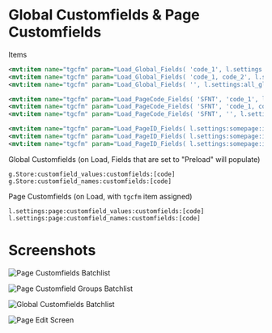 # Global Customfields & Page Customfields

Items
```xml
<mvt:item name="tgcfm" param="Load_Global_Fields( 'code_1', l.settings:my_field )" />
<mvt:item name="tgcfm" param="Load_Global_Fields( 'code_1, code_2', l.settings:my_fields )" />
<mvt:item name="tgcfm" param="Load_Global_Fields( '', l.settings:all_global_fields )" />

<mvt:item name="tgcfm" param="Load_PageCode_Fields( 'SFNT', 'code_1', l.settings:sfnt_customfields )" />
<mvt:item name="tgcfm" param="Load_PageCode_Fields( 'SFNT', 'code_1, code_2', l.settings:sfnt_customfields )" />
<mvt:item name="tgcfm" param="Load_PageCode_Fields( 'SFNT', '', l.settings:sfnt_customfields )" />

<mvt:item name="tgcfm" param="Load_PageID_Fields( l.settings:somepage:id, 'code_1', l.settings:sfnt_customfields )" />
<mvt:item name="tgcfm" param="Load_PageID_Fields( l.settings:somepage:id, 'code_1, code_2', l.settings:sfnt_customfields )" />
<mvt:item name="tgcfm" param="Load_PageID_Fields( l.settings:somepage:id, '', l.settings:sfnt_customfields )" />
```

Global Customfields (on Load, Fields that are set to "Preload" will populate)
```
g.Store:customfield_values:customfields:[code]
g.Store:customfield_names:customfields:[code]
```

Page Customfields (on Load, with `tgcfm` item assigned)
```
l.settings:page:customfield_values:customfields:[code]
l.settings:page:customfield_names:customfields:[code]
```

# Screenshots
![Page Customfields Batchlist](https://puu.sh/ze892/96203114b6.png)

![Page Customfield Groups Batchlist](https://puu.sh/ze87t/db3d772a29.png)

![Global Customfields Batchlist](http://puu.sh/ze8aB/1e35a7567f.png)

![Page Edit Screen](https://puu.sh/ze8c0/999c43e18a.png)